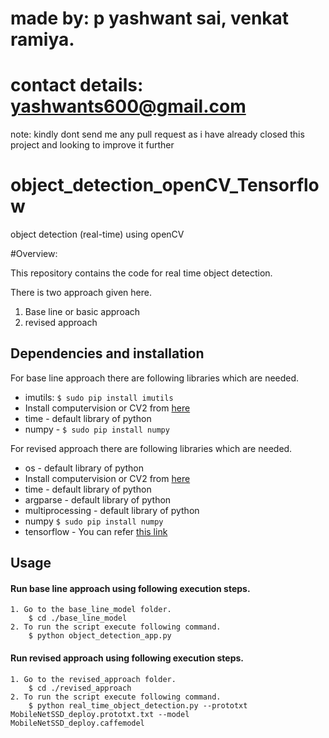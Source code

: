 
# made by: p yashwant sai, venkat ramiya.
# contact details: yashwants600@gmail.com
note: kindly dont send me any pull request as i have already closed this project and looking to improve it further

# object_detection_openCV_Tensorflow
object detection (real-time) using openCV


#Overview:

This repository contains the code for real time object detection.

There is two approach given here. 
1. Base line or basic approach
2. revised approach

## Dependencies and installation
For base line approach there are following libraries which are needed.

* imutils: `$ sudo pip install imutils`
* Install computervision or CV2 from [here](https://www.pyimagesearch.com/2015/06/22/install-opencv-3-0-and-python-2-7-on-ubuntu/)
* time - default library of python
* numpy - `$ sudo pip install numpy`

For revised approach there are following libraries which are needed.

* os - default library of python
* Install computervision or CV2 from [here](https://www.pyimagesearch.com/2015/06/22/install-opencv-3-0-and-python-2-7-on-ubuntu/) 
* time - default library of python
* argparse - default library of python
* multiprocessing - default library of python
* numpy `$ sudo pip install numpy`
* tensorflow - You can refer [this link](https://www.tensorflow.org/install/install_linux)


## Usage

#### Run base line approach using following execution steps.
```
1. Go to the base_line_model folder.
    $ cd ./base_line_model
2. To run the script execute following command.
    $ python object_detection_app.py

```

#### Run revised approach using following execution steps.

```
1. Go to the revised_approach folder.
    $ cd ./revised_approach
2. To run the script execute following command.
    $ python real_time_object_detection.py --prototxt MobileNetSSD_deploy.prototxt.txt --model MobileNetSSD_deploy.caffemodel 

```


